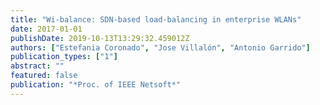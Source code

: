 ```yaml
---
title: "Wi-balance: SDN-based load-balancing in enterprise WLANs"
date: 2017-01-01
publishDate: 2019-10-13T13:29:32.459012Z
authors: ["Estefania Coronado", "Jose Villalón", "Antonio Garrido"]
publication_types: ["1"]
abstract: ""
featured: false
publication: "*Proc. of IEEE Netsoft*"
---
```


